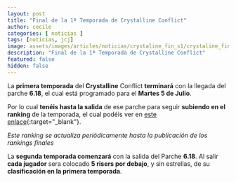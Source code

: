 ```yaml
---
layout: post
title: "Final de la 1ª Temporada de Crystalline Conflict"
author: cecile
categories: [ noticias ]
tags: [noticias, jcj]
image: assets/images/articles/noticias/crystaline_fin_s1/crystaline_fin_s1.jpg
description: "Final de la 1ª Temporada de Crystalline Conflict"
featured: false
hidden: false
---
```


La **primera temporada** del **Crystalline** Conflict **terminará** con la llegada del parche **6.18**, el cual está programado para el **Martes 5 de Julio**.

Por lo cual **tenéis hasta la salida** de ese parche para seguir **subiendo en el ranking** de la temporada, el cual podéis ver en [este enlace](https://eu.finalfantasyxiv.com/lodestone/ranking/crystallineconflict/){:target="_blank"}.

*Este ranking se actualiza periódicamente hasta la publicación de los rankings finales*

La **segunda temporada comenzará** con la salida del Parche **6.18**. Al salir **cada jugador** sera colocado **5 risers por debajo**, y sin estrellas, de su **clasificación en la primera temporada**.
